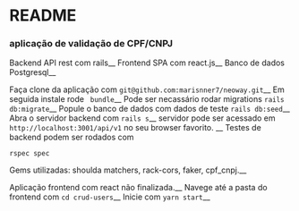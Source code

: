 # README

### aplicação de validação de CPF/CNPJ

Backend API rest com rails__
Frontend SPA com react.js__
Banco de dados Postgresql__

Faça clone da aplicação com ```git@github.com:marisnner7/neoway.git```__
Em seguida instale rode ``` bundle```__
Pode ser necassário rodar migrations ```rails db:migrate```__
Popule o banco de dados com dados de teste ```rails db:seed```__
Abra o servidor backend com ```rails s```__
servidor pode ser acessado em ```http://localhost:3001/api/v1``` no seu browser favorito. __
Testes de backend podem ser rodados com 
```
rspec spec
```

Gems utilizadas: shoulda matchers, rack-cors, faker, cpf_cnpj.__

Aplicação frontend com react não finalizada.__
Navege até a pasta do frontend com ```cd crud-users```__
Inicie com ```yarn start```__